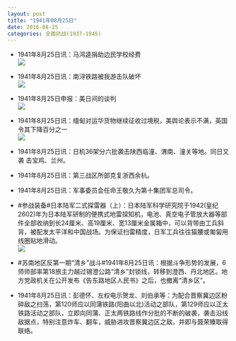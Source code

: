 ```yaml
---
layout: post
title: "1941年08月25日"
date: 2016-08-25
categories: 全面抗战(1937-1945)
---
```


<meta name="referrer" content="no-referrer" />

- 1941年8月25日讯：马鸿逵捐助边民学校经费 <br/><img src="https://ww1.sinaimg.cn/large/aca367d8jw1f76e0729bgj20ah078ab8.jpg" />

- 1941年8月25日讯：南浔铁路被我游击队破坏 <br/><img src="https://ww3.sinaimg.cn/large/aca367d8jw1f76c9xlg63j206p05wjrw.jpg" />

- 1941年8月25日申报：美日间的谈判 <br/><img src="https://ww4.sinaimg.cn/large/aca367d8jw1f76aiya3r8j20p30xrqjy.jpg" />

- 1941年8月25日讯：缅甸对运华货物继续征收过境税，美舆论表示不满，英国令其下降百分之一 <br/><img src="https://ww1.sinaimg.cn/large/aca367d8jw1f768sexosoj20580bi3z5.jpg" />

- 1941年8月25日讯：日机36架分六批袭击陕西临潼、渭南、潼关等地。同日又袭 击宝鸡、兰州。 

- 1941年8月25日讯：第三战区所部克复浙西余杭。 

- 1941年8月25日讯：军事委员会任命王敬久为第十集团军总司令。 

- #参战装备#日本陆军二式探雷器（上）：日本陆军科学研究院于1942(皇纪2602)年为日本陆军研制的便携式地雷探知机，电池、真空电子管放大器等部件全部收纳到长24厘米、高19厘米、宽13厘米金属箱中，可以背带由工兵斜背，被配发太平洋和中国战场。为保证扫雷精度，日军工兵往往猫腰或匍匐用线圈贴地滑动。 <br/><img src="https://ww2.sinaimg.cn/large/aca367d8jw1f75rg65az1j20bg0n10xf.jpg" />

- #苏南地区反第一期“清乡”战斗#1941年8月25日讯：根据斗争形势的发展，6师师部率第18旅主力越过锡澄公路“清乡”封锁线，转移到澄西、丹北地区。地方党政机关在公开发布《告东路地区人民书》之后，也撤离“清乡区”。 

- 1941年8月25日讯：彭德怀、左权电示贺龙、刘伯承等：为配合晋察冀边区粉碎敌之扫荡，第120师应以同蒲铁路(阳曲以北)活动之部队，第129师应以正太铁路活动之部队，立即向同蒲、正太两铁路线作分批的不断的破袭，袭击沿线敌据点，特别注意炸车、翻车，威胁进攻晋察冀边区之敌，并即与聂荣臻取得联络。 

